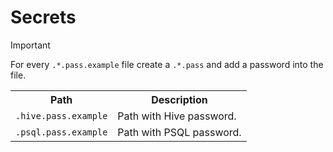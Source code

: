 # Secrets

> [!IMPORTANT]
> For every `.*.pass.example` file create a `.*.pass` and add a password into the file.

<table>
    <tr>
        <th>Path</th>
        <th>Description</th>
    </tr>
    <tr>
        <td><code>.hive.pass.example</code></td>
        <td>Path with Hive password.</td>
    </tr>
    <tr>
        <td><code>.psql.pass.example</code></td>
        <td>Path with PSQL password.</td>
    </tr>
</table>